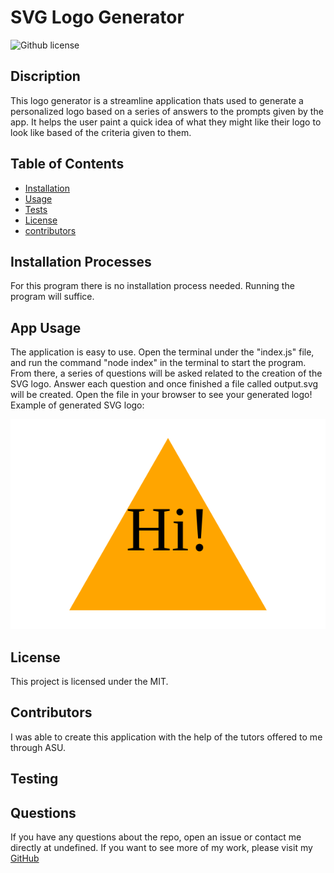 # SVG Logo Generator
 ![Github license](https://img.shields.io/badge/license-%20MIT-blue.svg)

## Discription
This logo generator is a streamline application thats used to generate a personalized logo based on a series of answers to the  prompts given by the app. It helps the user paint a quick idea of what they might like their logo to look like based of the criteria  given to them.

## Table of Contents

- [Installation](#installation-processes)
- [Usage](#app-usage)
- [Tests](#testing)
- [License](#license)
- [contributors](#contributors)

## Installation Processes
For this program there is no installation process needed. Running the program will suffice.

## App Usage
The application is easy to use. Open the terminal under the "index.js" file, and run the command "node index" in the terminal to start the program. From there, a series of questions will be asked related to the creation of the SVG logo. Answer each question and once finished a file called output.svg will be created. Open the file in your browser to see your generated logo! <br>
Example of generated SVG logo: 

![Alt text](./output.svg)

## License
This project is licensed under the MIT.

## Contributors
I was able to create this application with the help of the tutors offered to me through ASU.

## Testing


## Questions
If you have any questions about the repo, open an issue or contact me directly at undefined. If you want to see more of my work, please visit my [GitHub](https://github.com/TrevorsDev)
